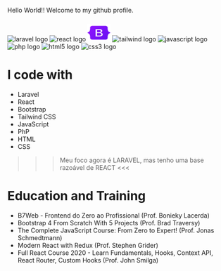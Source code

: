<p align="left">Hello World!! Welcome to my github profile.</p>

###
<div align="left">  
  <img src="https://cdn.jsdelivr.net/gh/devicons/devicon/icons/laravel/laravel-plain-wordmark.svg" height="40" width="52" alt="laravel logo" />        
  <img src="https://cdn.jsdelivr.net/gh/devicons/devicon/icons/react/react-original.svg" height="40" width="52" alt="react logo"  />
  <img src="https://github.com/devicons/devicon/blob/v2.15.1/icons/bootstrap/bootstrap-original.svg" height="40" width="52" alt="bootstrap logo"  />
  <img src="https://cdn.jsdelivr.net/gh/devicons/devicon/icons/tailwindcss/tailwindcss-plain.svg" height="40" width="52" alt="tailwind logo" />      
  <img src="https://cdn.jsdelivr.net/gh/devicons/devicon/icons/javascript/javascript-original.svg" height="40" width="52" alt="javascript logo"  />
  <img src="https://cdn.jsdelivr.net/gh/devicons/devicon/icons/php/php-original.svg" height="40" width="52" alt="php logo"  />
  <img src="https://cdn.jsdelivr.net/gh/devicons/devicon/icons/html5/html5-original.svg" height="40" width="52" alt="html5 logo"  />
  <img src="https://cdn.jsdelivr.net/gh/devicons/devicon/icons/css3/css3-original.svg" height="40" width="52" alt="css3 logo"  />
</div>

###
<h1 align="left">I code with</h1>
<ul>
    <li>Laravel</li>
    <li>React</li>
    <li>Bootstrap</li>
    <li>Tailwind CSS</li>
    <li>JavaScript</li>
    <li>PhP</li>
    <li>HTML</li>
    <li>CSS</li> 
</ul>

>>> Meu foco agora é LARAVEL, mas tenho uma base razoável de REACT <<<

###
<h1 align="left">Education and Training</h1>
  <ul>
    <li>B7Web - Frontend do Zero ao Profissional (Prof. Bonieky Lacerda)</li>
    <li>Bootstrap 4 From Scratch With 5 Projects (Prof. Brad Traversy)</li>
    <li>The Complete JavaScript Course: From Zero to Expert! (Prof. Jonas Schmedtmann)</li>
    <li>Modern React with Redux (Prof. Stephen Grider)</li> 
    <li>Full React Course 2020 - Learn Fundamentals, Hooks, Context API, React Router, Custom Hooks (Prof. John Smilga)</li>
  </ul>
